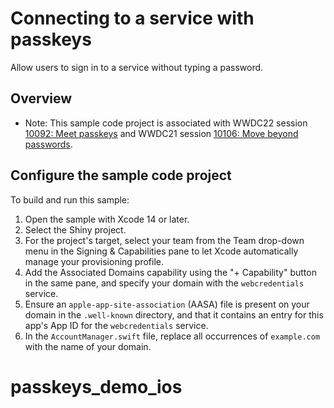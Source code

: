 # Connecting to a service with passkeys

Allow users to sign in to a service without typing a password.

## Overview

- Note: This sample code project is associated with WWDC22 session [10092: Meet passkeys](https://developer.apple.com/wwdc22/10092/) and WWDC21 session [10106: Move beyond passwords](https://developer.apple.com/wwdc21/10106/).


## Configure the sample code project

To build and run this sample:
1. Open the sample with Xcode 14 or later.
2. Select the Shiny project.
3. For the project's target, select your team from the Team drop-down menu in the Signing & Capabilities pane to let Xcode automatically manage your provisioning profile.
4. Add the Associated Domains capability using the "+ Capability" button in the same pane, and specify your domain with the `webcredentials` service.
5. Ensure an `apple-app-site-association` (AASA) file is present on your domain in the `.well-known` directory, and that it contains an entry for this app's App ID for the `webcredentials` service.
6. In the `AccountManager.swift` file, replace all occurrences of `example.com` with the name of your domain.
# passkeys_demo_ios
